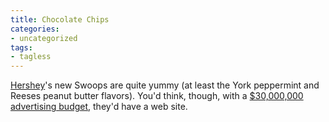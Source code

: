 ```yaml
---
title: Chocolate Chips
categories:
- uncategorized
tags:
- tagless
---
```


[Hershey][1]'s new Swoops are quite yummy (at least the York peppermint and Reeses peanut butter flavors).  You'd think, though, with a [$30,000,000 advertising budget][2], they'd have a web site.

   [1]: http://www.hersheys.com/
   [2]: http://www.adage.com/news.cms?newsId=38715
